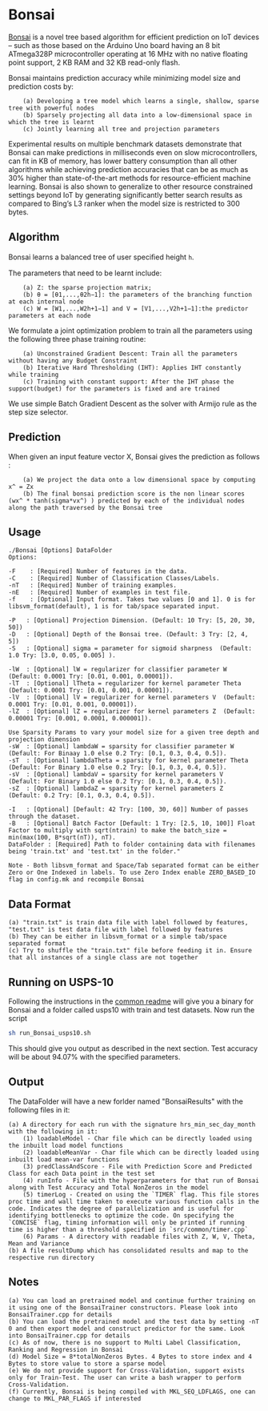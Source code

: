 # Bonsai

[Bonsai](publications/Bonsai.pdf) is a novel tree based algorithm for efficient prediction on IoT devices – such as those based on the Arduino Uno board having an 8 bit ATmega328P microcontroller operating at 16 MHz with no native floating point support, 2 KB RAM and 32 KB read-only flash.

Bonsai maintains prediction accuracy while minimizing model size and prediction costs by: 

        (a) Developing a tree model which learns a single, shallow, sparse tree with powerful nodes 
        (b) Sparsely projecting all data into a low-dimensional space in which the tree is learnt
        (c) Jointly learning all tree and projection parameters

Experimental results on multiple benchmark datasets demonstrate that Bonsai can make predictions in milliseconds even on slow microcontrollers, can fit in KB of memory, has lower battery consumption than all other algorithms while achieving prediction accuracies that can be as much as 30% higher than state-of-the-art methods for resource-efficient machine learning. Bonsai is also shown to generalize to other resource constrained settings beyond IoT by generating significantly better search results as compared to Bing’s L3 ranker when the model size is restricted to 300 bytes.

## Algorithm

Bonsai learns a balanced tree of user speciﬁed height `h`.

The parameters that need to be learnt include:

        (a) Z: the sparse projection matrix; 
        (b) θ = [θ1,...,θ2h−1]: the parameters of the branching function at each internal node
        (c) W = [W1,...,W2h+1−1] and V = [V1,...,V2h+1−1]:the predictor parameters at each node

We formulate a joint optimization problem to train all the parameters using the following three phase training routine:

        (a) Unconstrained Gradient Descent: Train all the parameters without having any Budget Constraint
        (b) Iterative Hard Thresholding (IHT): Applies IHT constantly while training
	    (c) Training with constant support: After the IHT phase the support(budget) for the parameters is fixed and are trained

We use simple Batch Gradient Descent as the solver with Armijo rule as the step size selector.

## Prediction

When given an input feature vector X, Bonsai gives the prediction as follows :

        (a) We project the data onto a low dimensional space by computing x^ = Zx
        (b) The final bonsai prediction score is the non linear scores (wx^ * tanh(sigma*vx^) ) predicted by each of the individual nodes along the path traversed by the Bonsai tree

## Usage

    ./Bonsai [Options] DataFolder
    Options:

    -F    : [Required] Number of features in the data.
    -C    : [Required] Number of Classification Classes/Labels.
    -nT   : [Required] Number of training examples.
    -nE   : [Required] Number of examples in test file.
    -f    : [Optional] Input format. Takes two values [0 and 1]. 0 is for libsvm_format(default), 1 is for tab/space separated input.

    -P   : [Optional] Projection Dimension. (Default: 10 Try: [5, 20, 30, 50]) 
    -D   : [Optional] Depth of the Bonsai tree. (Default: 3 Try: [2, 4, 5])
    -S   : [Optional] sigma = parameter for sigmoid sharpness  (Default: 1.0 Try: [3.0, 0.05, 0.005] ).

    -lW  : [Optional] lW = regularizer for classifier parameter W  (Default: 0.0001 Try: [0.01, 0.001, 0.00001]).
    -lT  : [Optional] lTheta = regularizer for kernel parameter Theta  (Default: 0.0001 Try: [0.01, 0.001, 0.00001]).
    -lV  : [Optional] lV = regularizer for kernel parameters V  (Default: 0.0001 Try: [0.01, 0.001, 0.00001]).
    -lZ  : [Optional] lZ = regularizer for kernel parameters Z  (Default: 0.00001 Try: [0.001, 0.0001, 0.000001]).

    Use Sparsity Params to vary your model size for a given tree depth and projection dimension
    -sW  : [Optional] lambdaW = sparsity for classifier parameter W  (Default: For Binaay 1.0 else 0.2 Try: [0.1, 0.3, 0.4, 0.5]).
    -sT  : [Optional] lambdaTheta = sparsity for kernel parameter Theta  (Default: For Binary 1.0 else 0.2 Try: [0.1, 0.3, 0.4, 0.5]).
    -sV  : [Optional] lambdaV = sparsity for kernel parameters V  (Default: For Binary 1.0 else 0.2 Try: [0.1, 0.3, 0.4, 0.5]).
    -sZ  : [Optional] lambdaZ = sparsity for kernel parameters Z  (Default: 0.2 Try: [0.1, 0.3, 0.4, 0.5]).

    -I   : [Optional] [Default: 42 Try: [100, 30, 60]] Number of passes through the dataset.
	-B   : [Optional] Batch Factor [Default: 1 Try: [2.5, 10, 100]] Float Factor to multiply with sqrt(ntrain) to make the batch_size = min(max(100, B*sqrt(nT)), nT).
    DataFolder : [Required] Path to folder containing data with filenames being 'train.txt' and 'test.txt' in the folder."
    
    Note - Both libsvm_format and Space/Tab separated format can be either Zero or One Indexed in labels. To use Zero Index enable ZERO_BASED_IO flag in config.mk and recompile Bonsai
      

## Data Format    
    
    (a) "train.txt" is train data file with label followed by features, "test.txt" is test data file with label followed by features
    (b) They can be either in libsvm_format or a simple tab/space separated format
    (c) Try to shuffle the "train.txt" file before feeding it in. Ensure that all instances of a single class are not together

## Running on USPS-10

Following the instructions in the [common readme](README.md) will give you a binary for Bonsai and a folder called usps10 with train and test datasets.
Now run the script
```bash
sh run_Bonsai_usps10.sh
```
This should give you output as described in the next section. Test accuracy will be about 94.07% with the specified parameters.

## Output

The DataFolder will have a new forlder named "BonsaiResults" with the following files in it:

    (a) A directory for each run with the signature hrs_min_sec_day_month with the following in it:
        (1) loadableModel - Char file which can be directly loaded using the inbuilt load model functions
        (2) loadableMeanVar - Char file which can be directly loaded using inbuilt load mean-var functions
        (3) predClassAndScore - File with Prediction Score and Predicted Class for each Data point in the test set
        (4) runInfo - File with the hyperparameters for that run of Bonsai along with Test Accuracy and Total NonZeros in the model
        (5) timerLog - Created on using the `TIMER` flag. This file stores proc time and wall time taken to execute various function calls in the code. Indicates the degree of parallelization and is useful for identifying bottlenecks to optimize the code. On specifying the `CONCISE` flag, timing information will only be printed if running time is higher than a threshold specified in `src/common/timer.cpp`
        (6) Params - A directory with readable files with Z, W, V, Theta, Mean and Variance
    (b) A file resultDump which has consolidated results and map to the respective run directory

##  Notes
    (a) You can load an pretrained model and continue further training on it using one of the BonsaiTrainer constructors. Please look into BonsaiTrainer.cpp for details
    (b) You can load the pretrained model and the test data by setting -nT 0 and then export model and construct predictor for the same. Look into BonsaiTrainer.cpp for details
    (c) As of now, there is no support to Multi Label Classification, Ranking and Regression in Bonsai
    (d) Model Size = 8*totalNonZeros Bytes. 4 Bytes to store index and 4 Bytes to store value to store a sparse model
    (e) We do not provide support for Cross-Validation, support exists only for Train-Test. The user can write a bash wrapper to perform Cross-Validation.
    (f) Currently, Bonsai is being compiled with MKL_SEQ_LDFLAGS, one can change to MKL_PAR_FLAGS if interested
    
